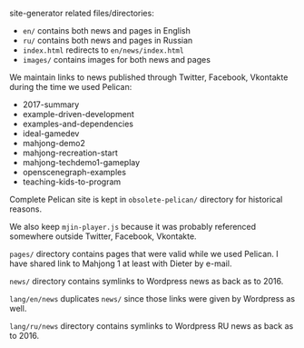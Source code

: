
site-generator related files/directories:

* `en/` contains both news and pages in English
* `ru/` contains both news and pages in Russian
* `index.html` redirects to `en/news/index.html`
* `images/` contains images for both news and pages

We maintain links to news published through Twitter, Facebook, Vkontakte during the time we used Pelican:

* 2017-summary
* example-driven-development
* examples-and-dependencies
* ideal-gamedev
* mahjong-demo2
* mahjong-recreation-start
* mahjong-techdemo1-gameplay
* openscenegraph-examples
* teaching-kids-to-program

Complete Pelican site is kept in `obsolete-pelican/` directory for historical reasons.

We also keep `mjin-player.js` because it was probably referenced somewhere outside Twitter, Facebook, Vkontakte.

`pages/` directory contains pages that were valid while we used Pelican. I have shared link to Mahjong 1 at least with Dieter by e-mail.

`news/` directory contains symlinks to Wordpress news as back as to 2016.

`lang/en/news` duplicates `news/` since those links were given by Wordpress as well.

`lang/ru/news` directory contains symlinks to Wordpress RU news as back as to 2016.
